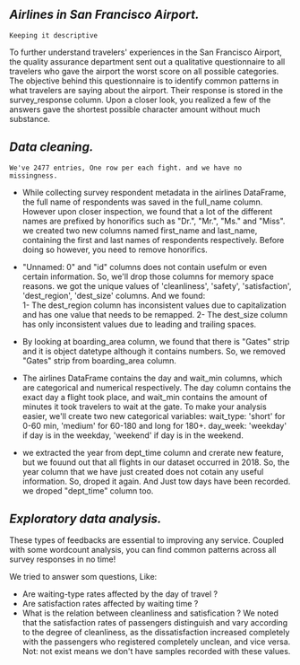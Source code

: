 ## ***Airlines in San Francisco Airport.***
    Keeping it descriptive

To further understand travelers' experiences in the San Francisco Airport, the quality assurance department sent out a qualitative questionnaire to all travelers 
who gave the airport the worst score on all possible categories. 
The objective behind this questionnaire is to identify common patterns in what travelers are saying about the airport.
Their response is stored in the survey_response column. Upon a closer look, you realized a few of the answers gave the shortest possible character amount without much substance.

## ***Data cleaning.***
    We've 2477 entries, One row per each fight. and we have no missingness.

- While collecting survey respondent metadata in the airlines DataFrame, the full name of respondents was saved in the full_name column. However upon closer inspection, 
we found that a lot of the different names are prefixed by honorifics such as "Dr.", "Mr.", "Ms." and "Miss".
we created two new columns named first_name and last_name, containing the first and last names of respondents respectively.
Before doing so however, you need to remove honorifics.

- "Unnamed: 0" and "id" columns does not contain usefulm or even certain information. So, we'll drop those columns for memory space reasons.
we got the unique values of 'cleanliness', 'safety', 'satisfaction', 'dest_region', 'dest_size' columns. 
And we found:  
    1- The dest_region column has inconsistent values due to capitalization and has one value that needs to be remapped.
    2- The dest_size column has only inconsistent values due to leading and trailing spaces.

- By looking at boarding_area column, we found that there is "Gates" strip and it is object datetype although it contains numbers.
So, we removed "Gates" strip from boarding_area column.

- The airlines DataFrame contains the day and wait_min columns, which are categorical and numerical respectively. The day column contains the exact day a flight took place, and wait_min contains the amount of minutes it took travelers to wait at the gate.
To make your analysis easier, we'll create two new categorical variables:
wait_type:
    'short' for 0-60 min, 'medium' for 60-180 and long for 180+.
day_week:
    'weekday' if day is in the weekday, 'weekend' if day is in the weekend.

- we extracted the year from dept_time column and crerate new feature, but we fouund out that all flights in our dataset occurred in 2018. So, the year column that we have just created does not cotain any useful information. So, droped it again. And Just tow days have been recorded. we droped "dept_time" column too.

## ***Exploratory data analysis.***
These types of feedbacks are essential to improving any service.
Coupled with some wordcount analysis, you can find common patterns across all survey responses in no time!

We tried to answer som questions, Like:
- Are waiting-type rates affected by the day of travel ?
- Are satisfaction rates affected by waiting time ?
- What is the relation between cleanliness and satisfication ?
We noted that the satisfaction rates of passengers distinguish and vary according to the degree of cleanliness, as the dissatisfaction increased completely with the passengers who registered completely unclean, and vice versa.
<br> Not: not exist means we don't have samples recorded with these values.

